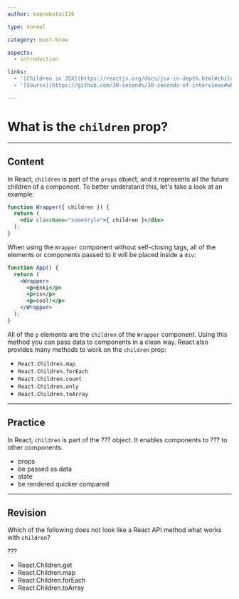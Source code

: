 ```yaml
---
author: kapnobatai136

type: normal

category: must-know

aspects:
  - introduction

links:
  - '[Children in JSX](https://reactjs.org/docs/jsx-in-depth.html#children-in-jsx){documentation}'
  - '[Source](https://github.com/30-seconds/30-seconds-of-interviews#what-is-the-children-prop){website}'

---
```


# What is the `children` prop?

---
## Content

In React, `children` is part of the `props` object, and it represents all the future children of a component. To better understand this, let's take a look at an example:

```jsx
function Wrapper({ children }) {
  return (
    <div className="someStyle">{ children }</div>
  );
}
```

When using the `Wrapper` component without self-closing tags, all of the elements or components passed to it will be placed inside a `div`: 

```jsx
function App() {
  return (
    <Wrapper>
      <p>Enki</p>
      <p>is</p>
      <p>cool!</p>
    </Wrapper>
  );
}
```

All of the `p` elements are the `children` of the `Wrapper` component. Using this method you can pass data to components in a clean way. React also provides many methods to work on the `children` prop:
* `React.Children.map`
* `React.Children.forEach` 
* `React.Children.count`
* `React.Children.only`
* `React.Children.toArray`

---
## Practice

In React, `children` is part of the ??? object. It enables components to ??? to other components.

* props
* be passed as data
* state
* be rendered quicker compared

---
## Revision

Which of the following does not look like a React API method what works with `children`?

???

* React.Children.get
* React.Children.map
* React.Children.forEach
* React.Children.toArray